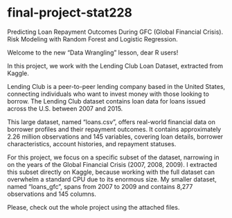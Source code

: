 # final-project-stat228
Predicting Loan Repayment Outcomes During GFC (Global Financial Crisis). 
Risk Modeling with Random Forest and Logistic Regression.

Welcome to the new “Data Wrangling” lesson, dear R users!

In this project, we work with the Lending Club Loan Dataset, extracted from Kaggle.

Lending Club is a peer-to-peer lending company based in the United States, connecting individuals who want to invest money with those looking to borrow. The Lending Club dataset contains loan data for loans issued across the U.S. between 2007 and 2015.

This large dataset, named “loans.csv”, offers real-world financial data on borrower profiles and their repayment outcomes. 
It contains approximately 2.26 million observations and 145 variables, covering loan details, borrower characteristics, account histories, and repayment statuses.

For this project, we focus on a specific subset of the dataset, narrowing in on the years of the Global Financial Crisis (2007, 2008, 2009). 
I extracted this subset directly on Kaggle, because working with the full dataset can overwhelm a standard CPU due to its enormous size. My smaller dataset, named “loans_gfc”, spans from 2007 to 2009 and contains 8,277 observations and 145 columns.

Please, check out the whole project using the attached files.
